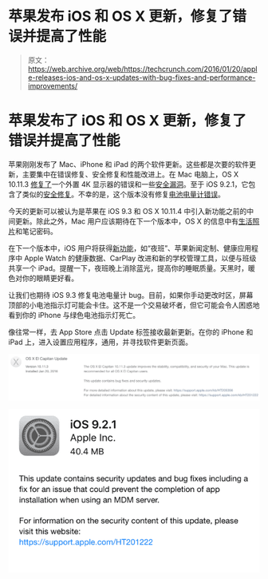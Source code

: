 # 苹果发布 iOS 和 OS X 更新，修复了错误并提高了性能 

> 原文：<https://web.archive.org/web/https://techcrunch.com/2016/01/20/apple-releases-ios-and-os-x-updates-with-bug-fixes-and-performance-improvements/>

# 苹果发布了 iOS 和 OS X 更新，修复了错误并提高了性能

苹果刚刚发布了 Mac、iPhone 和 iPad 的两个软件更新。这些都是次要的软件更新，主要集中在错误修复、安全修复和性能改进上。在 Mac 电脑上，OS X 10.11.3 [修复了](https://web.archive.org/web/20230127141317/https://support.apple.com/en-us/HT205356)一个外置 4K 显示器的错误和一些[安全漏洞](https://web.archive.org/web/20230127141317/https://support.apple.com/en-us/HT205731)。至于 iOS 9.2.1，它包含了类似的[安全修复](https://web.archive.org/web/20230127141317/https://support.apple.com/en-us/HT205732)。不幸的是，这个版本没有修复[电池电量计错误](https://web.archive.org/web/20230127141317/http://arstechnica.com/apple/2016/01/apple-investigating-inaccurate-battery-percentage-in-iphone-6s/)。

今天的更新可以被认为是苹果在 iOS 9.3 和 OS X 10.11.4 中引入新功能之前的中间更新。除此之外，Mac 用户应该期待在下一个版本中，OS X 的信息中有[生活照片](https://web.archive.org/web/20230127141317/https://techcrunch.com/2016/01/14/live-photos-support-coming-to-messages-on-mac/)和笔记密码。

在下一个版本中，iOS 用户将获得[新功能](https://web.archive.org/web/20230127141317/https://techcrunch.com/2016/01/11/apple-rolls-out-new-betas-across-its-platforms/)，如“夜班”、苹果新闻定制、健康应用程序中 Apple Watch 的健康数据、CarPlay 改进和新的学校管理工具，以便与班级共享一个 iPad。提醒一下，夜班晚上消除蓝光，提高你的睡眠质量。天黑时，暖色对你的眼睛更好看。

让我们也期待 iOS 9.3 修复电池电量计 bug。目前，如果你手动更改时区，屏幕顶部的小电池指示灯可能会卡住。这不是一个交易破坏者，但它可能会令人困惑地看到你的 iPhone 与绿色电池指示灯死亡。

像往常一样，去 App Store 点击 Update 标签接收最新更新。在你的 iPhone 和 iPad 上，进入设置应用程序，通用，并寻找软件更新页面。

![Screen Shot 2016-01-20 at 4.03.52 PM](img/a58b617fd79904666a6a486a9b91f8b6.png)

![iOS 9.2.1](img/3546211f6089804ae78ee98a3a1d028d.png)
